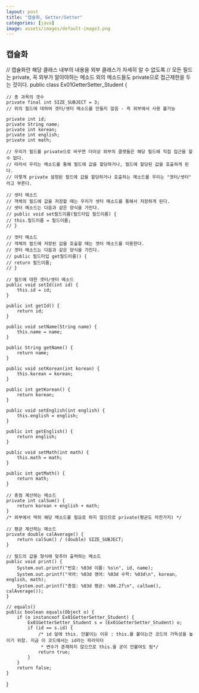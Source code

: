 ```yaml
---
layout: post
title: "캡슐화, Getter/Setter"
categories: [java]
image: assets/images/default-image3.png
---
```


## 캡슐화

// 캡슐화란 해당 클래스 내부의 내용을 외부 클래스가 자세히 알 수 없도록
// 모든 필드는 private, 꼭 외부가 알아야하는 메소드 외의 메소드들도 private으로 접근제한을 두는 것이다.
public class Ex01GetterSetter_Student {

    // 총 과목의 갯수
    private final int SIZE_SUBJECT = 3;
    // 위의 필드에 대하여 겟터/셋터 메소드를 만들지 않음 - 즉 외부에서 사용 불가능

    private int id;
    private String name;
    private int korean;
    private int english;
    private int math;

    // 우리가 필드를 private으로 바꾸면 더이상 외부의 클랫들은 해당 필드에 직접 접근을 할 수 없다.
    // 따라서 우리는 메소드를 통해 필드에 값을 할당하거나, 필드에 할당된 값을 호출하게 된다.
    // 이렇게 private 설정된 필드에 값을 할당하거나 호출하는 메소드를 우리는 "겟터/셋터" 라고 부른다.

    // 셋터 메소드
    // 객체의 필드에 값을 저장할 때는 우리가 셋터 메소드를 통해서 저장하게 된다.
    // 셋터 메소드는 다음과 같은 양식을 가진다.
    // public void set필드이름(필드타입 필드이름) {
    // this.필드이름 = 필드이름;
    // }

    // 겟터 메소드
    // 객체의 필드에 저장된 값을 호출할 때는 겟터 메소드를 이용한다.
    // 겟터 메소드는 다음과 같은 양식을 가진다.
    // public 필드타입 get필드이름() {
    // return 필드이름;
    // }

    // 필드에 대한 겟터/셋터 메소드
    public void setId(int id) {
        this.id = id;
    }

    public int getId() {
        return id;
    }

    public void setName(String name) {
        this.name = name;
    }

    public String getName() {
        return name;
    }

    public void setKorean(int korean) {
        this.korean = korean;
    }

    public int getKorean() {
        return korean;
    }

    public void setEnglish(int english) {
        this.english = english;
    }

    public int getEnglish() {
        return english;
    }

    public void setMath(int math) {
        this.math = math;
    }

    public int getMath() {
        return math;
    }

    // 총점 계산하는 메소드
    private int calSum() {
        return korean + english + math;
    }
    /* 외부에서 딱히 해당 메소드를 필요로 하지 않으므로 private(평균도 마찬가지) */

    // 평균 계산하는 메소드
    private double calAverage() {
        return calSum() / (double) SIZE_SUBJECT;
    }

    // 필드의 값을 형식에 맞추어 출력하는 메소드
    public void print() {
        System.out.printf("번호: %03d 이름: %s\n", id, name);
        System.out.printf("국어: %03d 영어: %03d 수학: %03d\n", korean, english, math);
        System.out.printf("총점: %03d 평균: %06.2f\n", calSum(), calAverage());
    }

    // equals()
    public boolean equals(Object o) {
        if (o instanceof Ex01GetterSetter_Student) {
            Ex01GetterSetter_Student s = (Ex01GetterSetter_Student) o;
            if (id == s.id) {
                /* id 앞에 this. 안붙이는 이유 : this.를 붙이는건 코드의 가독성을 높이기 위함. 지금 이 코드에서는 id라는 파라미터
                 * 변수가 존재하지 않으므로 this.을 굳이 안붙여도 됨*/
                return true;
            }
        }
        return false;
    }

}
